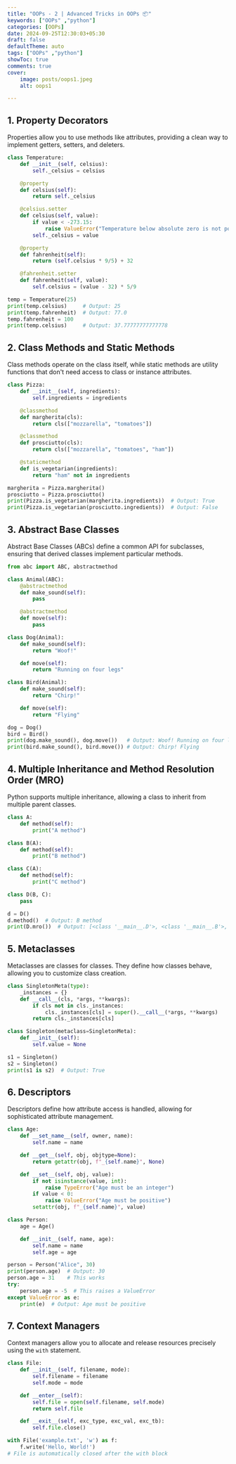 ```yaml
---
title: "OOPs - 2 | Advanced Tricks in OOPs 📦"
keywords: ["OOPs" ,"python"]
categories: [OOPs]
date: 2024-09-25T12:30:03+05:30
draft: false
defaultTheme: auto
tags: ["OOPs" ,"python"]
showToc: true
comments: true
cover:
    image: posts/oops1.jpeg 
    alt: oops1

---
```


## 1. Property Decorators

Properties allow you to use methods like attributes, providing a clean way to implement getters, setters, and deleters.

```python
class Temperature:
    def __init__(self, celsius):
        self._celsius = celsius

    @property
    def celsius(self):
        return self._celsius

    @celsius.setter
    def celsius(self, value):
        if value < -273.15:
            raise ValueError("Temperature below absolute zero is not possible")
        self._celsius = value

    @property
    def fahrenheit(self):
        return (self.celsius * 9/5) + 32

    @fahrenheit.setter
    def fahrenheit(self, value):
        self.celsius = (value - 32) * 5/9

temp = Temperature(25)
print(temp.celsius)     # Output: 25
print(temp.fahrenheit)  # Output: 77.0
temp.fahrenheit = 100
print(temp.celsius)     # Output: 37.77777777777778
```

## 2. Class Methods and Static Methods

Class methods operate on the class itself, while static methods are utility functions that don't need access to class or instance attributes.

```python
class Pizza:
    def __init__(self, ingredients):
        self.ingredients = ingredients

    @classmethod
    def margherita(cls):
        return cls(["mozzarella", "tomatoes"])

    @classmethod
    def prosciutto(cls):
        return cls(["mozzarella", "tomatoes", "ham"])

    @staticmethod
    def is_vegetarian(ingredients):
        return "ham" not in ingredients

margherita = Pizza.margherita()
prosciutto = Pizza.prosciutto()
print(Pizza.is_vegetarian(margherita.ingredients))  # Output: True
print(Pizza.is_vegetarian(prosciutto.ingredients))  # Output: False
```

## 3. Abstract Base Classes

Abstract Base Classes (ABCs) define a common API for subclasses, ensuring that derived classes implement particular methods.

```python
from abc import ABC, abstractmethod

class Animal(ABC):
    @abstractmethod
    def make_sound(self):
        pass

    @abstractmethod
    def move(self):
        pass

class Dog(Animal):
    def make_sound(self):
        return "Woof!"

    def move(self):
        return "Running on four legs"

class Bird(Animal):
    def make_sound(self):
        return "Chirp!"

    def move(self):
        return "Flying"

dog = Dog()
bird = Bird()
print(dog.make_sound(), dog.move())   # Output: Woof! Running on four legs
print(bird.make_sound(), bird.move()) # Output: Chirp! Flying
```

## 4. Multiple Inheritance and Method Resolution Order (MRO)

Python supports multiple inheritance, allowing a class to inherit from multiple parent classes.

```python
class A:
    def method(self):
        print("A method")

class B(A):
    def method(self):
        print("B method")

class C(A):
    def method(self):
        print("C method")

class D(B, C):
    pass

d = D()
d.method()  # Output: B method
print(D.mro())  # Output: [<class '__main__.D'>, <class '__main__.B'>, <class '__main__.C'>, <class '__main__.A'>, <class 'object'>]
```

## 5. Metaclasses

Metaclasses are classes for classes. They define how classes behave, allowing you to customize class creation.

```python
class SingletonMeta(type):
    _instances = {}
    def __call__(cls, *args, **kwargs):
        if cls not in cls._instances:
            cls._instances[cls] = super().__call__(*args, **kwargs)
        return cls._instances[cls]

class Singleton(metaclass=SingletonMeta):
    def __init__(self):
        self.value = None

s1 = Singleton()
s2 = Singleton()
print(s1 is s2)  # Output: True
```

## 6. Descriptors

Descriptors define how attribute access is handled, allowing for sophisticated attribute management.

```python
class Age:
    def __set_name__(self, owner, name):
        self.name = name

    def __get__(self, obj, objtype=None):
        return getattr(obj, f"_{self.name}", None)

    def __set__(self, obj, value):
        if not isinstance(value, int):
            raise TypeError("Age must be an integer")
        if value < 0:
            raise ValueError("Age must be positive")
        setattr(obj, f"_{self.name}", value)

class Person:
    age = Age()

    def __init__(self, name, age):
        self.name = name
        self.age = age

person = Person("Alice", 30)
print(person.age)  # Output: 30
person.age = 31    # This works
try:
    person.age = -5  # This raises a ValueError
except ValueError as e:
    print(e)  # Output: Age must be positive
```

## 7. Context Managers

Context managers allow you to allocate and release resources precisely using the `with` statement.

```python
class File:
    def __init__(self, filename, mode):
        self.filename = filename
        self.mode = mode

    def __enter__(self):
        self.file = open(self.filename, self.mode)
        return self.file

    def __exit__(self, exc_type, exc_val, exc_tb):
        self.file.close()

with File('example.txt', 'w') as f:
    f.write('Hello, World!')
# File is automatically closed after the with block
```



